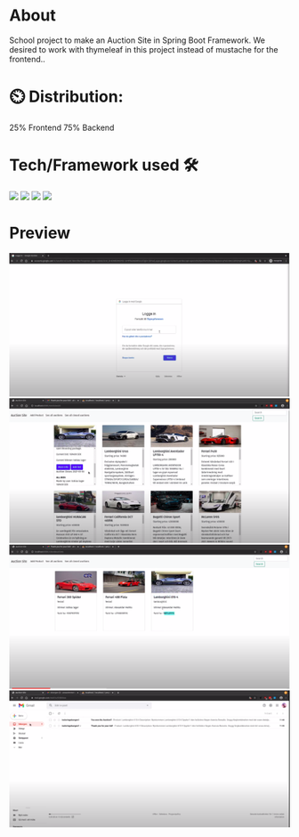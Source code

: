 


# About
  School project to make an Auction Site in Spring Boot Framework. We desired to work with thymeleaf in this project instead of mustache for the frontend..
  
# ⏲️ Distribution:
25% Frontend
75% Backend


# Tech/Framework used 🛠️
![](https://img.shields.io/badge/CODE-JAVA-informational?style=flat&logo=Java&logoColor=white&color=2bbc8a)
![](https://img.shields.io/badge/DATABASE-SQL-informational?style=flat&logo=MySQL&logoColor=white&color=2bbc8a)
![](https://img.shields.io/badge/FRONTEND-THYMELEAF-informational?style=flat&logo=THYMELEAF&logoColor=white&color=2bbc8a)
![](https://img.shields.io/badge/SECURITY-OAUTH2.0-informational?style=flat&logo=<LOGO_NAME>&logoColor=white&color=2bbc8a)






  

# Preview

<img src="pictures_for_github/1.png">
<img src="pictures_for_github/2.png">
<img src="pictures_for_github/3.png">
<img src="pictures_for_github/4.png">

